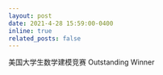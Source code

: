 ```yaml
---
layout: post
date: 2021-4-28 15:59:00-0400
inline: true
related_posts: false
---
```


美国大学生数学建模竞赛 Outstanding Winner
